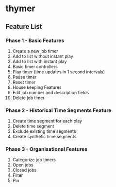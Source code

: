 # thymer
## Feature List
### Phase 1 - Basic Features
1. Create a new job timer
  1. Add to list without instant play
  2. Add to list with instant play
2. Basic timer controllers
  1. Play timer (time updates in 1 second intervals)
  2. Pause timer
  3. Reset timer
3. House keeping Features
  1. Edit job number and description fields
  2. Delete job timer

### Phase 2 - Historical Time Segments Feature
1. Create time segment for each play
2. Delete time segment
3. Exclude existing time segments
4. Create synthetic time segments

### Phase 3 - Organisational Features
1. Categorize job timers
  1. Open jobs
  2. Closed jobs
2. Filter
3. Pin
